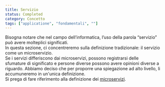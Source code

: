 ```yaml
---
title: Servizio
status: Completed
category: Concetto
tags: ["applicatione", "fondamentali", ""]
---
```



Bisogna notare che nel campo dell’informatica, l’uso della parola “servizio” può avere molteplici significati.  
In questa sezione, ci concentreremo sulla definizione tradizionale: il servizio come un microservizio.  
Se i servizi differiscono dai microservizi, possono registrarsi delle sfumature di significato e persone diverse possono avere opinioni diverse a riguardo. Abbiamo deciso che per proporre una spiegazione ad alto livello, li accumuneremo in un'unica definizione.  
Si prega di fare riferimento alla definizione dei [microservizi](/it/microservices-architecture/).
